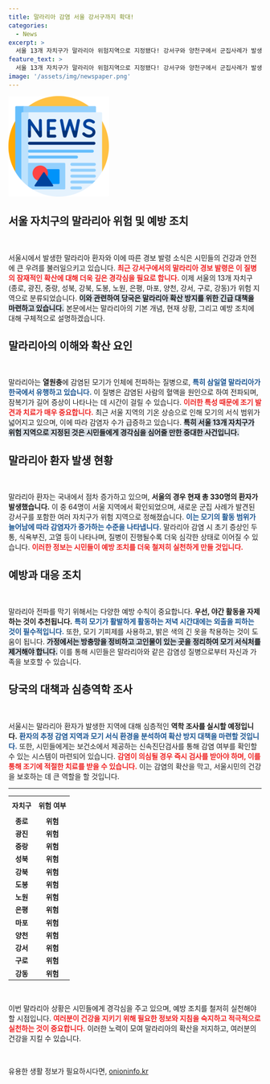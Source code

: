 ```yaml
---
title: 말라리아 감염 서울 강서구까지 확대!
categories:
  - News
excerpt: >
  서울 13개 자치구가 말라리아 위험지역으로 지정됐다! 강서구와 양천구에서 군집사례가 발생하며 경보 발령, 시민들은 밤 활동 자제와 모기 기피제 사용을 꼭 기억해야 합니다. 지금 바로 확인하세요!
feature_text: >
  서울 13개 자치구가 말라리아 위험지역으로 지정됐다! 강서구와 양천구에서 군집사례가 발생하며 경보 발령, 시민들은 밤 활동 자제와 모기 기피제 사용을 꼭 기억해야 합니다. 지금 바로 확인하세요!
image: '/assets/img/newspaper.png'
---
```


<p><img src="/assets/img/newspaper.png" alt="kimp 속보" /></p>

<h2 data-ke-size="size26">서울 자치구의 말라리아 위험 및 예방 조치</h2>

<p data-ke-size="size16">&nbsp;</p>

<p>서울시에서 발생한 말라리아 환자와 이에 따른 경보 발령 소식은 시민들의 건강과 안전에 큰 우려를 불러일으키고 있습니다. <b><span style="color: #ee2323;">최근 강서구에서의 말라리아 경보 발령은 이 질병의 잠재적인 확산에 대해 더욱 깊은 경각심을 필요로 합니다.</span></b> 이제 서울의 13개 자치구(종로, 광진, 중랑, 성북, 강북, 도봉, 노원, 은평, 마포, 양천, 강서, 구로, 강동)가 위험 지역으로 분류되었습니다. <b><span style="background-color: #21538527;">이와 관련하여 당국은 말라리아 확산 방지를 위한 긴급 대책을 마련하고 있습니다.</span></b> 본문에서는 말라리아의 기본 개념, 현재 상황, 그리고 예방 조치에 대해 구체적으로 설명하겠습니다.</p>

<h2 data-ke-size="size26">말라리아의 이해와 확산 요인</h2>

<p data-ke-size="size16">&nbsp;</p>

<p>말라리아는 <b>열원충</b>에 감염된 모기가 인체에 전파하는 질병으로, <b><span style="color: #1a5490;">특히 삼일열 말라리아가 한국에서 유행하고 있습니다.</span></b> 이 질병은 감염된 사람의 혈액을 원인으로 하여 전파되며, 잠복기가 길어 증상이 나타나는 데 시간이 걸릴 수 있습니다. <b><span style="color: #ee2323;">이러한 특성 때문에 조기 발견과 치료가 매우 중요합니다.</span></b> 최근 서울 지역의 기온 상승으로 인해 모기의 서식 범위가 넓어지고 있으며, 이에 따라 감염자 수가 급증하고 있습니다. <b><span style="background-color: #21538527;">특히 서울 13개 자치구가 위험 지역으로 지정된 것은 시민들에게 경각심을 심어줄 만한 중대한 사건입니다.</span></b></p>

<h2 data-ke-size="size26">말라리아 환자 발생 현황</h2>

<p data-ke-size="size16">&nbsp;</p>

<p>말라리아 환자는 국내에서 점차 증가하고 있으며, <b>서울의 경우 현재 총 330명의 환자가 발생했습니다.</b> 이 중 64명이 서울 지역에서 확인되었으며, 새로운 군집 사례가 발견된 강서구를 포함한 여러 자치구가 위험 지역으로 정해졌습니다. <b><span style="color: #1a5490;">이는 모기의 활동 범위가 늘어남에 따라 감염자가 증가하는 수준을 나타냅니다.</span></b> 말라리아 감염 시 초기 증상인 두통, 식욕부진, 고열 등이 나타나며, 질병이 진행될수록 더욱 심각한 상태로 이어질 수 있습니다. <b><span style="color: #ee2323;">이러한 정보는 시민들이 예방 조치를 더욱 철저히 실천하게 만들 것입니다.</span></b></p>

<h2 data-ke-size="size26">예방과 대응 조치</h2>

<p data-ke-size="size16">&nbsp;</p>

<p>말라리아 전파를 막기 위해서는 다양한 예방 수칙이 중요합니다. <b>우선, 야간 활동을 자제하는 것이 추천됩니다.</b> <b><span style="color: #1a5490;">특히 모기가 활발하게 활동하는 저녁 시간대에는 외출을 피하는 것이 필수적입니다.</span></b> 또한, 모기 기피제를 사용하고, 밝은 색의 긴 옷을 착용하는 것이 도움이 됩니다. <b><span style="background-color: #21538527;">가정에서는 방충망을 정비하고 고인물이 있는 곳을 정리하여 모기 서식처를 제거해야 합니다.</span></b> 이를 통해 시민들은 말라리아와 같은 감염성 질병으로부터 자신과 가족을 보호할 수 있습니다.</p>

<h2 data-ke-size="size26">당국의 대책과 심층역학 조사</h2>

<p data-ke-size="size16">&nbsp;</p>

<p>서울시는 말라리아 환자가 발생한 지역에 대해 심층적인 <b>역학 조사를 실시할 예정입니다.</b> <b><span style="color: #1a5490;">환자의 추정 감염 지역과 모기 서식 환경을 분석하여 확산 방지 대책을 마련할 것입니다.</span></b> 또한, 시민들에게는 보건소에서 제공하는 신속진단검사를 통해 감염 여부를 확인할 수 있는 시스템이 마련되어 있습니다. <b><span style="color: #ee2323;">감염이 의심될 경우 즉시 검사를 받아야 하며, 이를 통해 조기에 적절한 치료를 받을 수 있습니다.</span></b> 이는 감염의 확산을 막고, 서울시민의 건강을 보호하는 데 큰 역할을 할 것입니다.</p>

<hr>

<table style="width: 100%;">

  <tr>
    <th style="text-align: center; height: 30px;"><b>자치구</b></th>
    <th style="text-align: center; height: 30px;"><b>위험 여부</b></th>
  </tr>

  <tr>
    <td style="text-align: center; height: 17px;"><b>종로</b></td>
    <td style="text-align: center; height: 17px;"><b>위험</b></td>
  </tr>

  <tr>
    <td style="text-align: center; height: 17px;"><b>광진</b></td>
    <td style="text-align: center; height: 17px;"><b>위험</b></td>
  </tr>

  <tr>
    <td style="text-align: center; height: 17px;"><b>중랑</b></td>
    <td style="text-align: center; height: 17px;"><b>위험</b></td>
  </tr>

  <tr>
    <td style="text-align: center; height: 17px;"><b>성북</b></td>
    <td style="text-align: center; height: 17px;"><b>위험</b></td>
  </tr>

  <tr>
    <td style="text-align: center; height: 17px;"><b>강북</b></td>
    <td style="text-align: center; height: 17px;"><b>위험</b></td>
  </tr>

  <tr>
    <td style="text-align: center; height: 17px;"><b>도봉</b></td>
    <td style="text-align: center; height: 17px;"><b>위험</b></td>
  </tr>

  <tr>
    <td style="text-align: center; height: 17px;"><b>노원</b></td>
    <td style="text-align: center; height: 17px;"><b>위험</b></td>
  </tr>

  <tr>
    <td style="text-align: center; height: 17px;"><b>은평</b></td>
    <td style="text-align: center; height: 17px;"><b>위험</b></td>
  </tr>

  <tr>
    <td style="text-align: center; height: 17px;"><b>마포</b></td>
    <td style="text-align: center; height: 17px;"><b>위험</b></td>
  </tr>

  <tr>
    <td style="text-align: center; height: 17px;"><b>양천</b></td>
    <td style="text-align: center; height: 17px;"><b>위험</b></td>
  </tr>

  <tr>
    <td style="text-align: center; height: 17px;"><b>강서</b></td>
    <td style="text-align: center; height: 17px;"><b>위험</b></td>
  </tr>

  <tr>
    <td style="text-align: center; height: 17px;"><b>구로</b></td>
    <td style="text-align: center; height: 17px;"><b>위험</b></td>
  </tr>

  <tr>
    <td style="text-align: center; height: 17px;"><b>강동</b></td>
    <td style="text-align: center; height: 17px;"><b>위험</b></td>
  </tr>
</table>

<p data-ke-size="size16">&nbsp;</p>

<p>이번 말라리아 상황은 시민들에게 경각심을 주고 있으며, 예방 조치를 철저히 실천해야 할 시점입니다. <b><span style="color: #ee2323;">여러분이 건강을 지키기 위해 필요한 정보와 지침을 숙지하고 적극적으로 실천하는 것이 중요합니다.</span></b> 이러한 노력이 모여 말라리아의 확산을 저지하고, 여러분의 건강을 지킬 수 있습니다. </p>

<p data-ke-size="size16">&nbsp;</p>
유용한 생활 정보가 필요하시다면, <a href="https://onioninfo.kr" rel="dofollow">onioninfo.kr</a>


